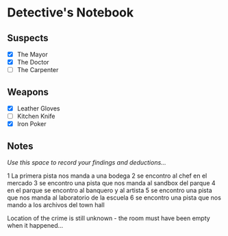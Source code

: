 # Detective's Notebook

## Suspects
- [X] The Mayor
- [X] The Doctor
- [ ] The Carpenter

## Weapons
- [X] Leather Gloves
- [ ] Kitchen Knife
- [X] Iron Poker

## Notes
*Use this space to record your findings and deductions...*

1 La primera pista nos manda a una bodega 
2 se encontro al chef en el mercado 
3 se encontro una pista que nos manda al sandbox del parque
4 en el parque se encontro al banquero y al artista
5 se encontro una pista que nos manda al laboratorio de la escuela
6 se encontro una pista que nos mando a los archivos del town hall


Location of the crime is still unknown - the room must have been empty when it happened...
